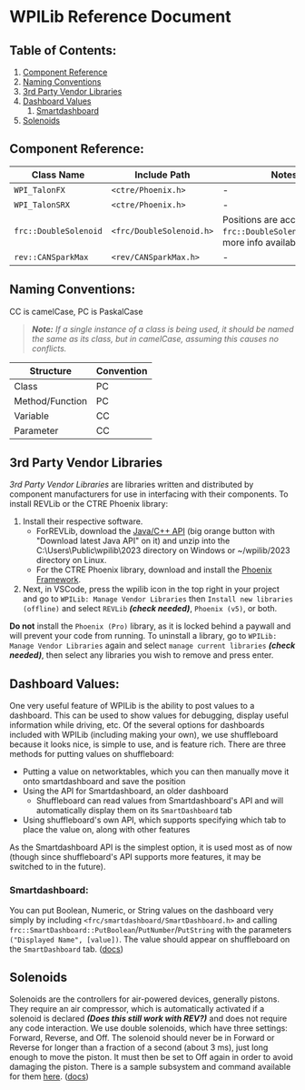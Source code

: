 # WPILib Reference Document

## Table of Contents:

1. [Component Reference](#component-reference)
2. [Naming Conventions](#naming-conventions)
3. [3rd Party Vendor Libraries](#3rd-party-vendor-libraries)
4. [Dashboard Values](#dashboard-values)
	1. [Smartdashboard](#smartdashboard)
5. [Solenoids](#solenoids)

## Component Reference:

|Class Name|Include Path|Notes|
|--|--|--|
|`WPI_TalonFX`|`<ctre/Phoenix.h>`|-|
|`WPI_TalonSRX`|`<ctre/Phoenix.h>`|-|
|`frc::DoubleSolenoid`|`<frc/DoubleSolenoid.h>`|Positions are accessible at `frc::DoubleSolenoid::Value`; more info available [here](#solenoids)|
|`rev::CANSparkMax`|`<rev/CANSparkMax.h>`|-|

## Naming Conventions:

CC is camelCase, PC is PaskalCase  
> ***Note:** If a single instance of a class is being used, it should be named the same as its class, but in camelCase, assuming this causes no conflicts.*

|Structure|Convention|
|-|-|
|Class|PC|
|Method/Function|PC|
|Variable|CC|
|Parameter|CC|

## 3rd Party Vendor Libraries

*3rd Party Vendor Libraries* are libraries written and distributed by component manufacturers for use in interfacing with their components. To install REVLib or the CTRE Phoenix library:
1. Install their respective software. 
	- ForREVLib, download the [Java/C++ API](https://docs.revrobotics.com/sparkmax/software-resourc​es/spark-max-api-information#c++-and-java) (big orange button with "Download latest Java API" on it) and unzip into the C:\Users\Public\wpilib\2023 directory on Windows or ~/wpilib/2023 directory on Linux. 
	- For the CTRE Phoenix library, download and install the [Phoenix Framework](https://store.ctr-electronics.com/software/). 
2. Next, in VSCode, press the wpilib icon in the top right in your project and go to `WPILib: Manage Vendor Libraries` then `Install new libraries (offline)` and select `REVLib` ***(check needed)***, `Phoenix (v5)`, or both.

**Do not** install the `Phoenix (Pro)` library, as it is locked behind a paywall and will prevent your code from running. To uninstall a library, go to `WPILib: Manage Vendor Libraries` again and select `manage current libraries` ***(check needed)***, then select any libraries you wish to remove and press enter.

## Dashboard Values:

One very useful feature of WPILib is the ability to post values to a dashboard. This can be used to show values for debugging, display useful information while driving, etc. Of the several options for dashboards included with WPILib (including making your own), we use shuffleboard because it looks nice, is simple to use, and is feature rich. There are three methods for putting values on shuffleboard: 
- Putting a value on networktables, which you can then manually move it onto smartdashboard and save the position
- Using the API for Smartdashboard, an older dashboard
	- Shuffleboard can read values from Smartdashboard's API and will automatically display them on its `SmartDashboard` tab
- Using shuffleboard's own API, which supports specifying which tab to place the value on, along with other features

As the Smartdashboard API is the simplest option, it is used most as of now (though since shuffleboard's API supports more features, it may be switched to in the future).

### Smartdashboard:

You can put Boolean, Numeric, or String values on the dashboard very simply by including `<frc/smartdashboard/SmartDashboard.h>` and calling `frc::SmartDashboard::PutBoolean`/`PutNumber`/`PutString` with the parameters `("Displayed Name", [value])`. The value should appear on shuffleboard on the `SmartDashboard` tab. ([docs](https://docs.wpilib.org/en/stable/docs/software/dashboards/smartdashboard/displaying-expressions.html))

## Solenoids

Solenoids are the controllers for air-powered devices, generally pistons. They require an air compressor, which is automatically activated if a solenoid is declared ***(Does this still work with REV?)*** and does not require any code interaction. We use double solenoids, which have three settings: Forward, Reverse, and Off. The solenoid should never be in Forward or Reverse for longer than a fraction of a second (about 3 ms), just long enough to move the piston. It must then be set to Off again in order to avoid damaging the piston. There is a sample subsystem and command available for them [here](Command_Based#generalized-solenoid-subsystem-and-command). ([docs](https://docs.wpilib.org/en/stable/docs/software/hardware-apis/pneumatics/pneumatics.html))
